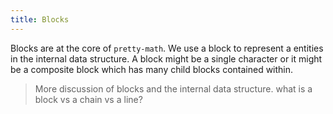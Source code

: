 ```yaml
---
title: Blocks
---
```


Blocks are at the core of `pretty-math`. We use a block to represent a entities in the internal data structure. A block might be a single character or it might be a composite block which has many child blocks contained within.

> More discussion of blocks and the internal data structure. what is a block vs a chain vs a line?
